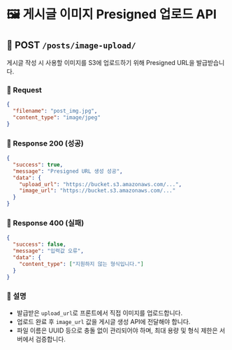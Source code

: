 # 🖼️ 게시글 이미지 Presigned 업로드 API

## 🔼 POST `/posts/image-upload/`

게시글 작성 시 사용할 이미지를 S3에 업로드하기 위해 Presigned URL을 발급받습니다.

### 🔸 Request

```json
{
  "filename": "post_img.jpg",
  "content_type": "image/jpeg"
}
```

### 🔹 Response 200 (성공)

```json
{
  "success": true,
  "message": "Presigned URL 생성 성공",
  "data": {
    "upload_url": "https://bucket.s3.amazonaws.com/...",
    "image_url": "https://bucket.s3.amazonaws.com/..."
  }
}
```

### 🔹 Response 400 (실패)

```json
{
  "success": false,
  "message": "입력값 오류",
  "data": {
    "content_type": ["지원하지 않는 형식입니다."]
  }
}
```

### 🔖 설명

* 발급받은 `upload_url`로 프론트에서 직접 이미지를 업로드합니다.
* 업로드 완료 후 `image_url` 값을 게시글 생성 API에 전달해야 합니다.
* 파일 이름은 UUID 등으로 충돌 없이 관리되어야 하며, 최대 용량 및 형식 제한은 서버에서 검증합니다.
